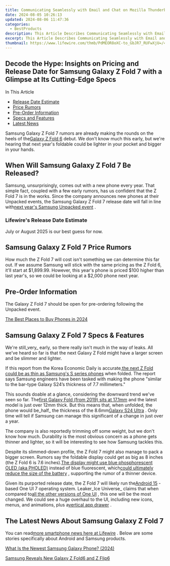 ```yaml
---
title: Communicating Seamlessly with Email and Chat on Mozilla Thunderbird - Your Ultimate Tutorial
date: 2024-08-05 10:26:13
updated: 2024-08-06 11:47:36
categories:
  - BestProducts
description: This Article Describes Communicating Seamlessly with Email and Chat on Mozilla Thunderbird - Your Ultimate Tutorial
excerpt: This Article Describes Communicating Seamlessly with Email and Chat on Mozilla Thunderbird - Your Ultimate Tutorial
thumbnail: https://www.lifewire.com/thmb/PdMEOR8oXC-to_GbJR7_RUFwXjU=/400x300/filters:no_upscale():max_bytes(150000):strip_icc():format(webp)/t-bird-chatsetup-2adce3d576fd4df185b75727424bc60a.jpg
---
```


## Decode the Hype: Insights on Pricing and Release Date for Samsung Galaxy Z Fold 7 with a Glimpse at Its Cutting-Edge Specs

In This Article

* [Release Date Estimate](https://www.lifewire.com/#toc-when-will-samsung-galaxy-z-fold-7-be-released)
* [Price Rumors](https://www.lifewire.com/#toc-samsung-galaxy-z-fold-7-price-rumors)
* [Pre-Order Information](https://www.lifewire.com/#toc-pre-order-information)
* [Specs and Features](https://www.lifewire.com/#toc-samsung-galaxy-z-fold-7-specs--features)
* [Latest News](https://www.lifewire.com/#toc-the-latest-news-about-samsung-galaxy-z-fold-7)

 Samsung Galaxy Z Fold 7 rumors are already making the rounds on the heels of the[Galaxy Z Fold 6](https://www.lifewire.com/galaxy-z-fold-6-8418354) debut. We don't know much this early, but we're hearing that next year's foldable could be lighter in your pocket and bigger in your hands.

## When Will Samsung Galaxy Z Fold 7 Be Released?

 Samsung, unsurprisingly, comes out with a new phone every year. That simple fact, coupled with a few early rumors, has us confident that the Z Fold 7 is in the works. Since the company announces new phones at their Unpacked events, the Samsung Galaxy Z Fold 7 release date will fall in line with[next year's Samsung Unpacked event](https://www.lifewire.com/samsung-unpacked-news-and-rumors-5093153) .  

### Lifewire's Release Date Estimate

July or August 2025 is our best guess for now.

## Samsung Galaxy Z Fold 7 Price Rumors

 How much the Z Fold 7 will cost isn't something we can determine this far out. If we assume Samsung will stick with the same pricing as the Z Fold 6, it'll start at $1,899.99\. However, this year's phone is priced $100 higher than last year's, so we could be looking at a $2,000 phone next year.

## Pre-Order Information

 The Galaxy Z Fold 7 should be open for pre-ordering following the Unpacked event.

[The Best Places to Buy Phones in 2024](https://www.lifewire.com/best-places-to-buy-cell-phones-580000)

## Samsung Galaxy Z Fold 7 Specs & Features

 We're still_very_ early, so there really isn't much in the way of leaks. All we've heard so far is that the next Galaxy Z Fold might have a larger screen and be slimmer and lighter.

 If this report from the Korea Economic Daily is accurate,[the next Z Fold could be as thin as Samsung's S series phones](https://www.kedglobal.com/electronics/newsView/ked202407180006) when folded. The report says Samsung engineers have been tasked with making the phone "similar to the bar-type Galaxy S24’s thickness of 7.7 millimeters."

 This sounds doable at a glance, considering the downward trend we've seen so far. The[first Galaxy Fold (from 2019) sits at 17.1mm](https://news.samsung.com/my/galaxy-history-%E2%91%A0-evolution-of-the-galaxy-z-fold-series-thinner-sturdier-and-compact-as-ever) and the latest model is just over 12mm thick. But this means that, when unfolded, the phone would be_half_ the thickness of the 8.6mm[Galaxy S24 Ultra](https://www.lifewire.com/samsung-galaxy-s24-ultra-7964195) . Only time will tell if Samsung can manage this significant of a change in just over a year.

 The company is also reportedly trimming off some weight, but we don't know how much. Durability is the most obvious concern as a phone gets thinner and lighter, so it will be interesting to see how Samsung tackles this.

 Despite its slimmed-down profile, the Z Fold 7 might also manage to pack a bigger screen. Rumors say the foldable display could get as big as 8 inches (the Z Fold 6 is 7.6 inches).[The display might use blue phosphorescent OLED (aka PHOLED)](https://wccftech.com/galaxy-z-fold-7-and-z-flip-7-could-be-the-first-phones-to-use-blue-pholed/) instead of blue fluorescent, which[could ultimately reduce the size of the battery](https://spectrum.ieee.org/blue-pholed) , supporting the rumor of a thinner device.

 Given its purported release date, the Z Fold 7 will likely run the[Android 15](https://www.lifewire.com/android-15-7547471) \-based One UI 7 operating system. Leaker_Ice Universe_ claims that when compared to[all the other versions of One UI](https://www.lifewire.com/what-is-samsung-one-ui-4178405) , this one will be the most changed. We could see a huge overhaul to the UI, including new icons, menus, and animations, plus a[vertical app drawer](https://www.sammobile.com/news/one-ui-7-vertical-app-drawer-hint/) .

## The Latest News About Samsung Galaxy Z Fold 7

 You can read[more smartphone news here at Lifewire](https://www.lifewire.com/mobile-phone-news-4796390) . Below are some stories specifically about Android and Samsung products.

[What Is the Newest Samsung Galaxy Phone? (2024)](https://www.lifewire.com/newest-samsung-galaxy-phone-7567396)

[Samsung Reveals New Galaxy Z Fold6 and Z Flip6](https://www.lifewire.com/samsung-reveals-new-galaxy-z-fold6-and-z-flip6-8675427)


<ins class="adsbygoogle"
     style="display:block"
     data-ad-format="autorelaxed"
     data-ad-client="ca-pub-7571918770474297"
     data-ad-slot="1223367746"></ins>



<ins class="adsbygoogle"
     style="display:block"
     data-ad-client="ca-pub-7571918770474297"
     data-ad-slot="8358498916"
     data-ad-format="auto"
     data-full-width-responsive="true"></ins>
